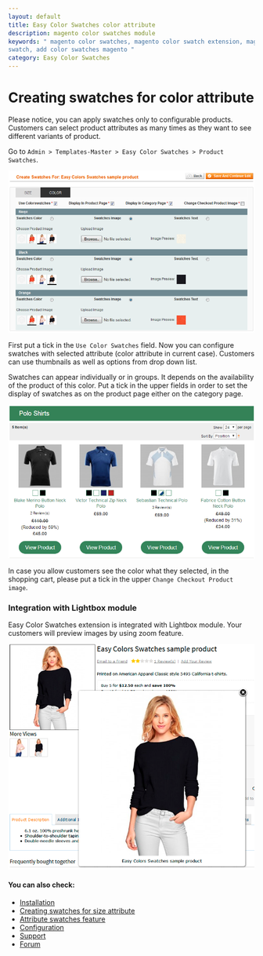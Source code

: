```yaml
---
layout: default
title: Easy Color Swatches color attribute
description: magento color swatches module
keywords: " magento color swatches, magento color swatch extension, magento color
swatch, add color swatches magento "
category: Easy Color Swatches
---
```


# Creating swatches for **color** attribute

Please notice, you can apply swatches only to configurable products. Customers can select product attributes as many times as they want to see different variants of product.

Go to `Admin > Templates-Master > Easy Color Swatches > Product Swatches`. 

![Color swatches](/images/m1/extensions/swatches/color-attribute-admin.png)

First put a tick in the `Use Color Swatches` field. Now you can configure swatches with selected attribute (color attribute in current case). Customers can use thumbnails as well as options from drop down list.

Swatches can appear individually or in groups. It depends on the availability of the product of this color. Put a tick in the upper fields in order to set the display of swatches as on the product page either on the category page.

![Color swatches](/images/m1/extensions/swatches/swatches-on-catalog-page.png)

In case you allow customers see the color what they selected, in the shopping cart, please put a tick in the upper `Change Checkout Product image`.

### Integration with Lightbox module

Easy Color Swatches extension is integrated with Lightbox module. Your customers will preview images by using zoom feature.

![Color swatches](/images/m1/extensions/swatches/lightbox-integration.png)

#### You can also check:

*   [Installation](../installation/)
*   [Creating swatches for size attribute](../creating-swatches-for-size-attribute/)
*   [Attribute swatches feature](../attribute-swatches-feature/)
*   [Configuration](../configuration/)
*   [Support](https://swissuplabs.com/contacts/)
*   [Forum](https://swissuplabs.com/magento-forum/)

